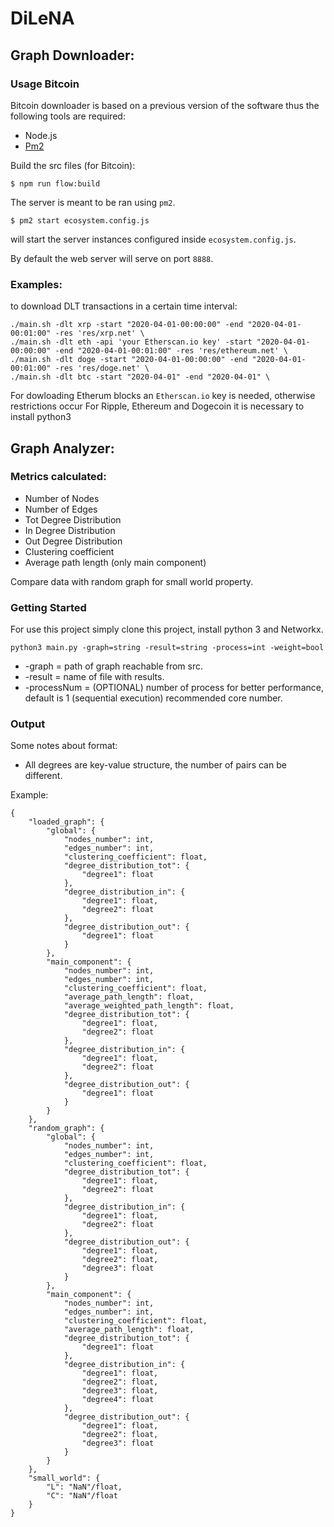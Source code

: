 # DiLeNA

## Graph Downloader: 

### Usage Bitcoin 

Bitcoin downloader is based on a previous version of the software thus the following tools are required:
*   Node.js
*   [Pm2](http://pm2.keymetrics.io/)

Build the src files (for Bitcoin):
```
$ npm run flow:build
```
The server is meant to be ran using `pm2`.

```
$ pm2 start ecosystem.config.js
```
will start the server instances configured inside `ecosystem.config.js`.

By default the web server will serve on port `8888`.

### Examples:

to download DLT transactions in a certain time interval:
```
./main.sh -dlt xrp -start "2020-04-01-00:00:00" -end "2020-04-01-00:01:00" -res 'res/xrp.net' \
./main.sh -dlt eth -api 'your Etherscan.io key' -start "2020-04-01-00:00:00" -end "2020-04-01-00:01:00" -res 'res/ethereum.net' \
./main.sh -dlt doge -start "2020-04-01-00:00:00" -end "2020-04-01-00:01:00" -res 'res/doge.net' \
./main.sh -dlt btc -start "2020-04-01" -end "2020-04-01" \
```
For dowloading Etherum blocks an `Etherscan.io` key is needed, otherwise restrictions occur
For Ripple, Ethereum and Dogecoin it is necessary to install python3 

## Graph Analyzer:

### Metrics calculated:

* Number of Nodes
* Number of Edges
* Tot Degree Distribution
* In Degree Distribution
* Out Degree Distribution
* Clustering coefficient
* Average path length (only main component)

Compare data with random graph for small world property.  

### Getting Started

For use this project simply clone this project, install python 3 and Networkx.


```
python3 main.py -graph=string -result=string -process=int -weight=bool
```

* -graph = path of graph reachable from src. 
* -result = name of file with results.
* -processNum = (OPTIONAL) number of process for better performance, default is 1 (sequential execution) recommended core number. 

 ### Output

Some notes about format:
* All degrees are key-value structure, the number of pairs can be different.

Example:

```
{
	"loaded_graph": {
		"global": {
			"nodes_number": int, 
			"edges_number": int, 
			"clustering_coefficient": float, 
			"degree_distribution_tot": {
				"degree1": float
			}, 
			"degree_distribution_in": {
				"degree1": float, 
				"degree2": float
			}, 
			"degree_distribution_out": {
				"degree1": float
			}
		}, 
		"main_component": {
			"nodes_number": int, 
			"edges_number": int, 
			"clustering_coefficient": float, 
			"average_path_length": float, 
			"average_weighted_path_length": float, 
			"degree_distribution_tot": {
				"degree1": float,
				"degree2": float
			}, 
			"degree_distribution_in": {
				"degree1": float, 
				"degree2": float
			}, 
			"degree_distribution_out": {
				"degree1": float
			}
		}
	}, 
	"random_graph": {
		"global": {
			"nodes_number": int, 
			"edges_number": int, 
			"clustering_coefficient": float, 
			"degree_distribution_tot": {
				"degree1": float,
				"degree2": float
			}, 
			"degree_distribution_in": {
				"degree1": float, 
				"degree2": float
			}, 
			"degree_distribution_out": {
				"degree1": float,
				"degree2": float,
				"degree3": float
			}
		}, 
		"main_component": {
			"nodes_number": int, 
			"edges_number": int, 
			"clustering_coefficient": float, 
			"average_path_length": float, 
			"degree_distribution_tot": {
				"degree1": float
			}, 
			"degree_distribution_in": {
				"degree1": float, 
				"degree2": float,
				"degree3": float, 
				"degree4": float
			}, 
			"degree_distribution_out": {
				"degree1": float,
				"degree2": float,
				"degree3": float
			}
		}
	}, 
	"small_world": {
		"L": "NaN"/float, 
		"C": "NaN"/float
	}
}
```


